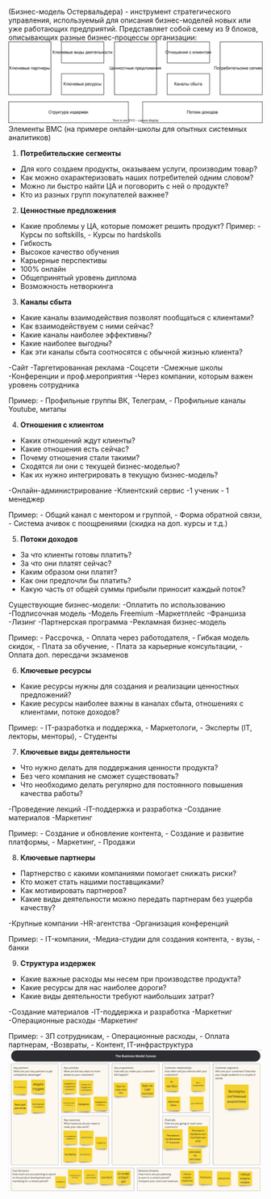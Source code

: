 (Бизнес-модель Остервальдера) - инструмент стратегического управления, используемый для описания бизнес-моделей новых или уже работающих предприятий.
Представляет собой схему из 9 блоков, описывающих разные бизнес-процессы организации:
![Diagram](attachments/Diagram.svg)Элементы BMC (на примере онлайн-школы для опытных системных аналитиков)
1. **Потребительские сегменты**
- Для кого создаем продукты, оказываем услуги, производим товар?
- Как можно охарактеризовать наших потребителей одним словом?
- Можно ли быстро найти ЦА и поговорить с ней о продукте?
- Кто из разных групп покупателей важнее?
2. **Ценностные предложения**
- Какие проблемы у ЦА, которые поможет решить продукт?
Пример: - Курсы по softskills, -  Курсы по hardskolls
- Гибкость
- Высокое качество обучения
- Карьерные перспективы
- 100% онлайн
- Общепринятый уровень диплома
- Возможность нетворкинга
3. **Каналы сбыта**
- Какие каналы взаимодействия позволят пообщаться с клиентами?
- Как взаимодействуем с ними сейчас?
- Какие каналы наиболее эффективны?
- Какие наиболее выгодны?
- Как эти каналы сбыта соотносятся с обычной жизнью клиента?

-Сайт
-Таргетированная реклама
-Соцсети
-Смежные школы
-Конференции и проф.мероприятия
-Через компании, которым важен уровень сотрудника

Пример: - Профильные группы ВК, Телеграм, - Профильные каналы Youtube, митапы

4. **Отношения с клиентом**
- Каких отношений ждут клиенты?
- Какие отношения есть сейчас?
- Почему отношения стали такими?
- Сходятся ли они с текущей бизнес-моделью?
- Как их нужно интегрировать в текущую бизнес-модель?

-Онлайн-администрирование
-Клиентский сервис
-1 ученик - 1 менеджер

Пример: - Общий канал с ментором и группой, - Форма обратной связи, - Система ачивок с поощрениями (скидка на доп. курсы и т.д.)

5. **Потоки доходов**
- За что клиенты готовы платить?
- За что они платят сейчас?
- Каким образом они платят?
- Как они предпочли бы платить?
- Какую часть от общей суммы прибыли приносит каждый поток?

Существующие бизнес-модели:
-Оплатить по использованию
-Подписочная модель
-Модель Freemium
-Маркетплейс
-Франшиза
-Лизинг
-Партнерская программа
-Рекламная бизнес-модель

Пример: - Рассрочка, - Оплата через работодателя, - Гибкая модель скидок, - Плата за обучение, - Плата за карьерные консультации, - Оплата доп. пересдачи экзаменов

6. **Ключевые ресурсы**
- Какие ресурсы нужны для создания и реализации ценностных предложений?
- Какие ресурсы наиболее важны в каналах сбыта, отношениях с клиентами, потоке доходов?

Пример: - IT-разработка и поддержка, - Маркетологи, - Эксперты (IT, лекторы, менторы), - Студенты

7. **Ключевые виды деятельности**
- Что нужно делать для поддержания ценности продукта?
- Без чего компания не сможет существовать?
- Что необходимо делать регулярно для постоянного повышения качества работы?

-Проведение лекций
-IT-поддержка и разработка
-Создание материалов
-Маркетинг

Пример: - Создание и обновление контента, - Создание и развитие платформы, - Маркетинг, - Продажи

8. **Ключевые партнеры**
- Партнерство с какими компаниями помогает снижать риски?
- Кто может стать нашими поставщиками?
- Как мотивировать партнеров?
- Какие виды деятельности можно передать партнерам без ущерба качеству?

-Крупные компании
-HR-агентства
-Организация конференций

Пример: - IT-компании, -Медиа-студии для создания контента, - вузы, - банки

9. **Структура издержек**
- Какие важные расходы мы несем при производстве продукта?
- Какие ресурсы для нас наиболее дороги?
- Какие виды деятельности требуют наибольших затрат?

-Создание материалов
-IT-поддержка и разработка
-Маркетниг
-Операционные расходы
-Маркетинг

Пример: - ЗП сотрудникам, - Операционные расходы, - Оплата партнерам, -Возвраты, - Контент,  IT-инфраструктура
![](attachments/Pasted%20image%2020240420093651.png)
